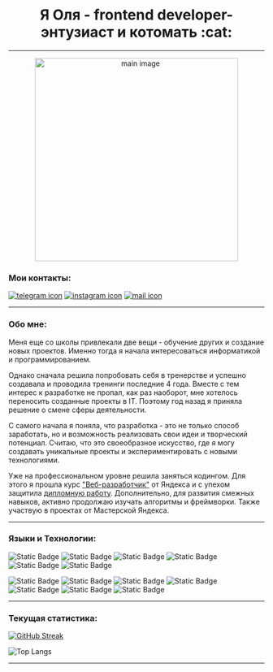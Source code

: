 <h1 align="center"> Я Оля - frontend developer-энтузиаст и котомать :cat: </h1>

---

<p align="center"><img src="https://github.com/OlgaSolo21/OlgaSolo21/assets/132297852/6c14fe71-bbea-4f57-b8ee-65997f68eaa3" width="400" alt="main image"></p>

### Мои контакты:
<p>
<a href="https://t.me/OlgaSoloSh"><img src="https://img.shields.io/badge/TELEGRAM-white?style=flat&logo=TELEGRAM&logoColor=%2366CDAA&labelColor=grey&color=grey" alt="telegram icon"></a>
<a href="https://www.instagram.com/os_solodovnikova?igsh=MXBwYnF4MndieWx2&utm_source=qr"><img src="https://img.shields.io/badge/INSTAGRAM-white?style=flat&logo=INSTAGRAM&logoColor=%2366CDAA&labelColor=grey&color=grey" alt="instagram icon"></a>
<a href="https://mail.google.com/mail/u/0/#inbox?compose=new"><img src="https://img.shields.io/badge/GMAIL-white?style=flat&logo=GMAIL&logoColor=%2366CDAA&labelColor=grey&color=grey" alt="mail icon"></a>
</p>


---

### Обо мне:
Меня еще со школы привлекали две вещи - обучение других и создание новых проектов.
Именно тогда я начала интересоваться информатикой и программированием. 

Однако сначала решила попробовать себя в тренерстве и успешно создавала и проводила тренинги последние 4 года.
Вместе с тем интерес к разработке не пропал, как раз наоборот, мне хотелось переносить созданные проекты в IT.
Поэтому год назад я приняла решение о смене сферы деятельности. 

С самого начала я поняла, что разработка - это не только способ заработать, но и возможность реализовать свои идеи и творческий потенциал. 
Считаю, что это своеобразное искусство, где я могу создавать уникальные проекты и экспериментировать с новыми технологиями. 

Уже на профессиональном уровне решила заняться кодингом.
Для этого я прошла курс ["Веб-разработчик"](https://practicum.yandex.ru/web/) от Яндекса и с упехом защитила [дипломную работу](https://github.com/OlgaSolo21/movies-explorer-frontend.git).
Дополнительно, для развития смежных навыков, активно продолжаю изучать алгоритмы и фреймворки.
Также участвую в проектах от Мастерской Яндекса.

---

### Языки и Технологии:

![Static Badge](https://img.shields.io/badge/HTML5-white?style=flat&logo=HTML5&logoColor=%2366CDAA&labelColor=grey&color=grey)
![Static Badge](https://img.shields.io/badge/CSS3-white?style=flat&logo=CSS3&logoColor=%2366CDAA&labelColor=grey&color=grey)
![Static Badge](https://img.shields.io/badge/JAVASCRIPT-white?style=flat&logo=JAVASCRIPT&logoColor=%2366CDAA&labelColor=grey&color=grey)
![Static Badge](https://img.shields.io/badge/GIT-white?style=flat&logo=GIT&logoColor=%2366CDAA&labelColor=grey&color=grey)
![Static Badge](https://img.shields.io/badge/REACT-white?style=flat&logo=React&logoColor=%2366CDAA&labelColor=grey&color=grey)
![Static Badge](https://img.shields.io/badge/WEBPACK-white?style=flat&logo=WEBPACK&logoColor=%2366CDAA&labelColor=grey&color=grey)

![Static Badge](https://img.shields.io/badge/VITE-white?style=flat&logo=VITE&logoColor=%2366CDAA&labelColor=grey&color=grey)
![Static Badge](https://img.shields.io/badge/NODE.JS-white?style=flat&logo=NODE.JS&logoColor=%2366CDAA&labelColor=grey&color=grey)
![Static Badge](https://img.shields.io/badge/EXPRESS.JS-white?style=flat&logo=EXPRESS&logoColor=%2366CDAA&labelColor=grey&color=grey)
![Static Badge](https://img.shields.io/badge/MONGODB-white?style=flat&logo=MONGODB&logoColor=%2366CDAA&labelColor=grey&color=grey)
![Static Badge](https://img.shields.io/badge/POSTMAN-white?style=flat&logo=POSTMAN&logoColor=%2366CDAA&labelColor=grey&color=grey)
![Static Badge](https://img.shields.io/badge/NGINX-white?style=flat&logo=nginx&logoColor=%2366CDAA&labelColor=grey&color=grey)
![Static Badge](https://img.shields.io/badge/FIGMA-white?style=flat&logo=FIGMA&logoColor=%2366CDAA&labelColor=grey&color=grey)

---

### Текущая статистика:

[![GitHub Streak](http://github-readme-streak-stats.herokuapp.com?user=OlgaSolo21&border=66CDAA&background=100%2C66CDAA%2C66CDAA&stroke=828282&ring=828282&fire=828282&currStreakNum=000000&sideNums=000000&currStreakLabel=000000&sideLabels=120606&dates=1C0A0A)](https://git.io/streak-stats)

![Top Langs](https://github-readme-stats.vercel.app/api/top-langs/?username=OlgaSolo21&layout=compact&bg_color=66CDAA&border_color=66CDAA&title_color=000000&text_color=000000)

---

